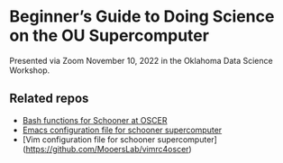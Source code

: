 # Beginner’s Guide to Doing Science on the OU Supercomputer

Presented via Zoom November 10, 2022 in the Oklahoma Data Science Workshop.

## Related repos

- [Bash functions for Schooner at OSCER](https://github.com/MooersLab/bashFunctions4oscer)
- [Emacs configuration file for schooner supercomputer](https://github.com/MooersLab/emacs4oscer)
- [Vim configuration file for schooner supercomputer] (https://github.com/MooersLab/vimrc4oscer) 
